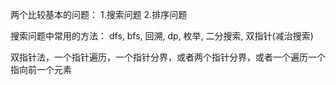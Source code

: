 两个比较基本的问题：
1.搜索问题
2.排序问题

搜索问题中常用的方法：
dfs, bfs, 回溯, dp, 枚举, 二分搜索, 双指针(减治搜索)

双指针法，一个指针遍历，一个指针分界，或者两个指针分界，或者一个遍历一个指向前一个元素
